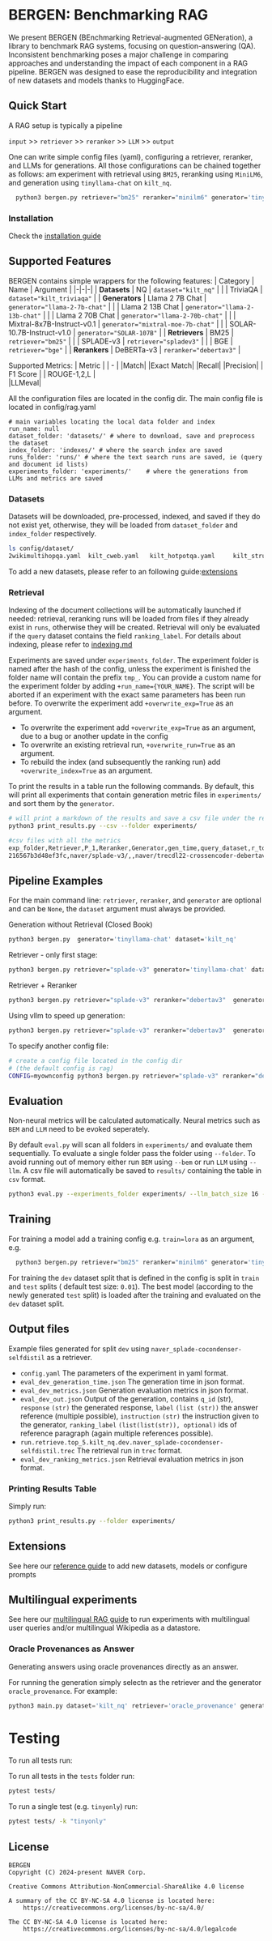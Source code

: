 # BERGEN: Benchmarking RAG
We present BERGEN (BEnchmarking Retrieval-augmented GENeration), a library to benchmark RAG systems, focusing on question-answering (QA). Inconsistent benchmarking poses a major challenge in comparing approaches and understanding the impact of each component in a RAG pipeline.
BERGEN was designed to ease the reproducibility and integration of new datasets and models thanks to HuggingFace.

## Quick Start
A RAG setup is typically a pipeline

`input` >> `retriever` >> `reranker` >> `LLM` >> `output`

One can write simple config files (yaml), configuring a retriever, reranker, and LLMs for generations. All those configurations can be chained together as follows: am experiment with retrieval using `BM25`, reranking using `MiniLM6`, and generation using `tinyllama-chat` on `kilt_nq`.

```bash
  python3 bergen.py retriever="bm25" reranker="minilm6" generator='tinyllama-chat' dataset='kilt_nq'
```

### Installation
 Check  the [installation guide](documentations/INSTALL.md)

## Supported Features
BERGEN contains simple wrappers for the following features:
| Category        | Name               |   Argument                     |
|-|-|-|
| **Datasets**    | NQ                 | `dataset="kilt_nq"`            |
|                 | TriviaQA           | `dataset="kilt_triviaqa"`      |
| **Generators**  | Llama 2 7B Chat    | `generator="llama-2-7b-chat"`  |
|                 | Llama 2 13B Chat   | `generator="llama-2-13b-chat"` |
|                 | Llama 2 70B Chat   | `generator="llama-2-70b-chat"` |
|                 | Mixtral-8x7B-Instruct-v0.1   | `generator="mixtral-moe-7b-chat"` |
|                 | SOLAR-10.7B-Instruct-v1.0   | `generator="SOLAR-107B"` |
| **Retrievers**  | BM25               | `retriever="bm25"`             |
|                 | SPLADE-v3          | `retriever="spladev3"`         |
|                 | BGE                | `retriever="bge"`              |
| **Rerankers**   | DeBERTa-v3         | `reranker="debertav3"`         |

Supported Metrics:
| Metric |
| - |
|Match|
|Exact Match|
|Recall|
|Precision|
| F1 Score |
| ROUGE-1,2,L  |  
|LLMeval|

All the  configuration files are located in the config dir.
The main config file is located in config/rag.yaml

```
# main variables locating the local data folder and index
run_name: null
dataset_folder: 'datasets/' # where to download, save and preprocess the dataset
index_folder: 'indexes/' # where the search index are saved
runs_folder: 'runs/' # where the text search runs are saved, ie (query and document id lists)
experiments_folder: 'experiments/'    # where the generations from LLMs and metrics are saved

```

### Datasets
Datasets will be downloaded, pre-processed, indexed, and saved if they do not exist yet, otherwise, they will be loaded from `dataset_folder` and `index_folder` respectively. 

```bash
ls config/dataset/
2wikimultihopqa.yaml  kilt_cweb.yaml   kilt_hotpotqa.yaml     kilt_structured_zeroshot.yaml  kilt_wned.yaml  msmarco.yaml  pubmed_bioasq.yaml  ut1.yaml asqa.yaml kilt_eli5.yaml   kilt_nq_wiki2024.yaml  kilt_trex.yaml   kilt_wow.yaml   nq_open.yaml  sciq.yaml  wiki_qa.yaml kilt_aidayago2.yaml   kilt_fever.yaml  kilt_nq.yaml kilt_triviaqa.yaml mmlu.yaml popqa.yaml  truthful_qa.yaml
```

To add a new datasets, please refer to an following guide:[extensions](documentations/extensions.md)

### Retrieval
Indexing of the document collections will be automatically launched if needed: retrieval, reranking runs will be loaded from files if they already exist in `runs`, otherwise they will be created.  Retrieval will only be evaluated if the `query` dataset contains the field `ranking_label`.
For details about indexing, please refer to [indexing.md](documentations/indexing.md)


Experiments are saved under `experiments_folder`. The experiment folder is named after the hash of the config, unless the experiment is finished the folder name will contain the prefix `tmp_`. You can provide a custom name for the experiment folder by adding `+run_name={YOUR_NAME}`. The script will be aborted if an experiment with the exact same parameters has been run before. To overwrite the experiment add `+overwrite_exp=True` as an argument.


- To overwrite the experiment add `+overwrite_exp=True` as an argument, due to a bug or another update in the config 
- To overwrite an existing retrieval run, `+overwrite_run=True` as an argument.
-  To rebuild the index (and subsequently the ranking run) add `+overwrite_index=True` as an argument.

To print the results in a table run the following commands. By default, this will print all experiments that contain generation metric files in `experiments/` and sort them by the `generator`.

```bash
# will print a markdown of the results and save a csv file under the results directory
python3 print_results.py --csv --folder experiments/

#csv files with all the metrics
exp_folder,Retriever,P_1,Reranker,Generator,gen_time,query_dataset,r_top,rr_top,M,EM,F1,P,R,Rg-1,Rg-2,Rg-L,BEM,LLMeval
216567b3d48ef3fc,naver/splade-v3/,,naver/trecdl22-crossencoder-debertav3,TinyLlama/TinyLlama-1.1B-Chat-v1.0,00:03:53.19,KILTTriviaqa,100,100,0.6763772175536882,0.00018674136321195143,0.11749967712256401,0.07122756370055569,0.5380933823321367,0.1505780809175042,0.055962386132169924,0.14611799602749245,0.47356051206588745,
```
## Pipeline Examples
For the main command line:  `retriever`, `reranker`, and `generator` are optional and can be `None`, the `dataset` argument must always be provided. 
 
Generation without Retrieval (Closed Book)
```bash
python3 bergen.py  generator='tinyllama-chat' dataset='kilt_nq' 
```
Retriever - only first stage:
```bash
python3 bergen.py retriever="splade-v3" generator='tinyllama-chat' dataset='kilt_nq'
```
Retriever + Reranker
```bash
python3 bergen.py retriever="splade-v3" reranker="debertav3"  generator='tinyllama-chat' dataset='kilt_nq'
```

Using vllm to speed up generation:
```bash
python3 bergen.py retriever="splade-v3" reranker="debertav3"  generator='vllm_SOLAR-107B' dataset='kilt_nq'
```

To specify another config file:
```bash
# create a config file located in the config dir
# (the default config is rag)
CONFIG=myownconfig python3 bergen.py retriever="splade-v3" reranker="debertav3"  generator='vllm_SOLAR-107B' dataset='kilt_nq'
```

## Evaluation
Non-neural metrics will be calculated automatically. Neural metrics such as `BEM` and `LLM` need to be evoked seperately.

By default `eval.py` will scan all folders in `experiments/` and evaluate them sequentially. To evaluate a single folder pass the folder using `--folder`. To avoid running out of memory either run `BEM` using `--bem` or run `LLM` using `--llm`. A csv file will automatically be saved to `results/` containing the table in `csv` format.

```bash
python3 eval.py --experiments_folder experiments/ --llm_batch_size 16 --split 'dev' --llm
```

## Training
For training a model add a training config e.g. `train=lora` as an argument, e.g.
```bash
  python3 bergen.py retriever="bm25" reranker="minilm6" generator='tinyllama-chat' dataset='kilt_nq' train='lora'
```

For training the `dev` dataset split that is defined in the config is split in `train` and `test` splits ( default test size: `0.01`). The best model (according to the newly generated `test` split) is loaded after the training and evaluated on the `dev`  dataset split.

## Output files
Example files generated for split `dev` using `naver_splade-cocondenser-selfdistil` as a retriever.
- `config.yaml` The parameters of the experiment in yaml format.
- `eval_dev_generation_time.json` The generation time in json format.
- `eval_dev_metrics.json` Generation evaluation metrics in json format.
- `eval_dev_out.json` Output of the generation, contains `q_id` (str), `response` `(str)` the generated response, `label` `(list (str))` the answer reference (multiple possible), `instruction` `(str)` the instruction given to the generator, `ranking_label` `(list(list(str)), optional)` ids of reference paragraph (again multiple references possible).
- `run.retrieve.top_5.kilt_nq.dev.naver_splade-cocondenser-selfdistil.trec` The retrieval run in `trec` format.
- `eval_dev_ranking_metrics.json` Retrieval evaluation metrics in json format.

### Printing Results Table

Simply run:
```bash
python3 print_results.py --folder experiments/
```
## Extensions
See here our [reference guide](documentations/extensions.md) to add new datasets, models or configure prompts

## Multilingual experiments
See here our [multilingual RAG guide](documentations/multilingual.md) to run experiments with multilingual user queries and/or multilingual Wikipedia as a datastore.

### Oracle Provenances as Answer
Generating answers using oracle provenances directly as an answer. 

For running the generation simply selectn as the retriever and the generator `oracle_provenance`. For example: 

```python
python3 main.py dataset='kilt_nq' retriever='oracle_provenance' generator='oracle_provenance'
```
# Testing

To run all tests run:

To run all tests in the `tests` folder run:

```bash
pytest tests/
```

To run a single test (e.g. `tinyonly`) run: 
```bash 
pytest tests/ -k "tinyonly"
```

## License
```
BERGEN
Copyright (C) 2024-present NAVER Corp.

Creative Commons Attribution-NonCommercial-ShareAlike 4.0 license

A summary of the CC BY-NC-SA 4.0 license is located here:
    https://creativecommons.org/licenses/by-nc-sa/4.0/

The CC BY-NC-SA 4.0 license is located here: 
    https://creativecommons.org/licenses/by-nc-sa/4.0/legalcode
```
